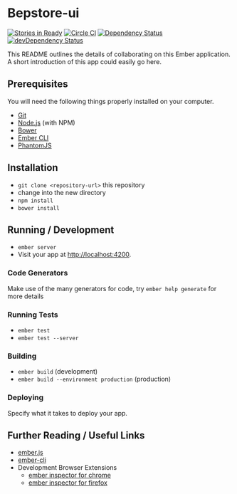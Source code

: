 # Bepstore-ui
[![Stories in Ready](https://badge.waffle.io/feedbackfruits/bepstore-ui.png?label=ready&title=Ready)](https://waffle.io/feedbackfruits/bepstore-ui)
[![Circle CI](https://circleci.com/gh/feedbackfruits/bepstore-ui.svg?style=shield)](https://circleci.com/gh/feedbackfruits/bepstore-ui)
[![Dependency Status](https://david-dm.org/feedbackfruits/bepstore-ui.svg)](https://david-dm.org/feedbackfruits/bepstore-ui)
[![devDependency Status](https://david-dm.org/feedbackfruits/bepstore-ui/dev-status.svg)](https://david-dm.org/feedbackfruits/bepstore-ui#info=devDependencies)

This README outlines the details of collaborating on this Ember application.
A short introduction of this app could easily go here.

## Prerequisites

You will need the following things properly installed on your computer.

* [Git](http://git-scm.com/)
* [Node.js](http://nodejs.org/) (with NPM)
* [Bower](http://bower.io/)
* [Ember CLI](http://ember-cli.com/)
* [PhantomJS](http://phantomjs.org/)

## Installation

* `git clone <repository-url>` this repository
* change into the new directory
* `npm install`
* `bower install`

## Running / Development

* `ember server`
* Visit your app at [http://localhost:4200](http://localhost:4200).

### Code Generators

Make use of the many generators for code, try `ember help generate` for more details

### Running Tests

* `ember test`
* `ember test --server`

### Building

* `ember build` (development)
* `ember build --environment production` (production)

### Deploying

Specify what it takes to deploy your app.

## Further Reading / Useful Links

* [ember.js](http://emberjs.com/)
* [ember-cli](http://ember-cli.com/)
* Development Browser Extensions
  * [ember inspector for chrome](https://chrome.google.com/webstore/detail/ember-inspector/bmdblncegkenkacieihfhpjfppoconhi)
  * [ember inspector for firefox](https://addons.mozilla.org/en-US/firefox/addon/ember-inspector/)

